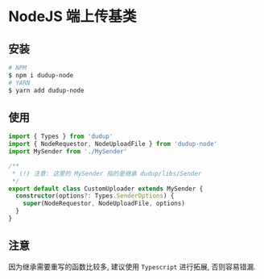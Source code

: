 # NodeJS 端上传基类

## 安装

```bash
# NPM
$ npm i dudup-node
# YARN
$ yarn add dudup-node
```

## 使用

```Typescript
import { Types } from 'dudup'
import { NodeRequestor, NodeUploadFile } from 'dudup-node'
import MySender from './MySender'

/**
 * (!) 注意: 这里的 MySender 指的是继承 dudup/libs/Sender
 */
export default class CustomUploader extends MySender {
  constructor(options?: Types.SenderOptions) {
    super(NodeRequestor, NodeUploadFile, options)
  }
}
```

## 注意

因为继承需要重写的函数比较多, 建议使用 `Typescript` 进行拓展, 否则容易错漏.
